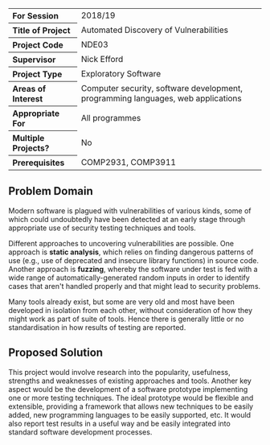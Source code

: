 <table>
<tr>
<th align="left">For Session</th>
<td>2018/19</td>
</tr>
<tr>
<th align="left">Title of Project</th>
<td>Automated Discovery of Vulnerabilities</td>
</tr>
<tr>
<th align="left">Project Code</th>
<td>NDE03</td>
</tr>
<tr>
<th align="left">Supervisor</th>
<td>Nick Efford</td>
</tr>
<tr>
<th align="left">Project Type</th>
<td>Exploratory Software</td>
</tr>
<tr>
<th align="left">Areas of Interest</th>
<td>Computer security, software development, programming languages,
web applications</td>
</tr>
<tr>
<th align="left">Appropriate For</th>
<td>All programmes</td>
</tr>
<tr>
<th align="left">Multiple Projects?</th>
<td>No</td>
</tr>
<tr>
<th align="left">Prerequisites</th>
<td>COMP2931, COMP3911</td>
</tr>
</table>

## Problem Domain

Modern software is plagued with vulnerabilities of various kinds, some
of which could undoubtedly have been detected at an early stage through
appropriate use of security testing techniques and tools.

Different approaches to uncovering vulnerabilities are possible. One approach
is **static analysis**, which relies on finding dangerous patterns of use
(e.g., use of deprecated and insecure library functions) in source code.
Another approach is **fuzzing**, whereby the software under test is fed with
a wide range of automatically-generated random inputs in order to identify
cases that aren't handled properly and that might lead to security problems.

Many tools already exist, but some are very old and most have been developed
in isolation from each other, without consideration of how they might work
as part of suite of tools.  Hence there is generally little or no
standardisation in how results of testing are reported.

## Proposed Solution

This project would involve research into the popularity, usefulness,
strengths and weaknesses of existing approaches and tools.  Another key
aspect would be the development of a software prototype implementing one or
more testing techniques.  The ideal prototype would be flexible and
extensible, providing a framework that allows new techniques to be easily
added, new programming languages to be easily supported, etc.  It would also
report test results in a useful way and be easily integrated into standard
software development processes.
